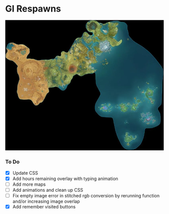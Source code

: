 # GI Respawns

![Teyvat](/maps/teyvat.png)

### To Do
- [X] Update CSS
- [X] Add hours remaining overlay with typing animation
- [ ] Add more maps
- [ ] Add animations and clean up CSS
- [ ] Fix empty image error in stitched rgb conversion by rerunning function and/or increasing image overlap
- [X] Add remember visited buttons